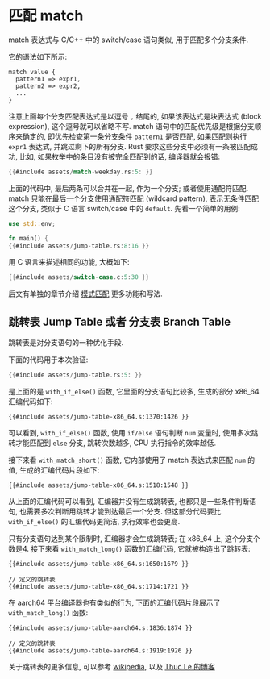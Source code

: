# 匹配 match

match 表达式与 C/C++ 中的 switch/case 语句类似, 用于匹配多个分支条件.

它的语法如下所示:

```rust, ignore
match value {
  pattern1 => expr1,
  pattern2 => expr2,
  ...
}
```

注意上面每个分支匹配表达式是以逗号 `,` 结尾的, 如果该表达式是块表达式 (block expression), 这个逗号就可以省略不写.
match 语句中的匹配优先级是根据分支顺序来确定的, 即优先检查第一条分支条件 `pattern1` 是否匹配, 如果匹配则执行 `expr1`
表达式, 并跳过剩下的所有分支. Rust 要求这些分支中必须有一条被匹配成功, 比如, 如果枚举中的条目没有被完全匹配到的话,
编译器就会报错:

```rust
{{#include assets/match-weekday.rs:5: }}
```

上面的代码中, 最后两条可以合并在一起, 作为一个分支; 或者使用通配符匹配.
match 只能在最后一个分支使用通配符匹配 (wildcard pattern), 表示无条件匹配这个分支,
类似于 C 语言 switch/case 中的 `default`. 先看一个简单的用例:

```rust
use std::env;

fn main() {
{{#include assets/jump-table.rs:8:16 }}
```

用 C 语言来描述相同的功能, 大概如下:

```C
{{#include assets/switch-case.c:5:30 }}
```

后文有单独的章节介绍 [模式匹配](../pattern-matching/index.md) 更多功能和写法.

## 跳转表 Jump Table 或者 分支表 Branch Table

跳转表是对分支语句的一种优化手段.

下面的代码用于本次验证:

```rust
{{#include assets/jump-table.rs:5: }}
```

是上面的是 `with_if_else()` 函数, 它里面的分支语句比较多, 生成的部分 x86_64 汇编代码如下:

```assembly
{{#include assets/jump-table-x86_64.s:1370:1426 }}
```

可以看到, `with_if_else()` 函数, 使用 `if/else` 语句判断 `num` 变量时, 使用多次跳转才能匹配到 `else` 分支,
跳转次数越多, CPU 执行指令的效率越低.

接下来看 `with_match_short()` 函数, 它内部使用了 match 表达式来匹配 `num` 的值, 生成的汇编代码片段如下:

```assembly
{{#include assets/jump-table-x86_64.s:1518:1548 }}
```

从上面的汇编代码可以看到, 汇编器并没有生成跳转表, 也都只是一些条件判断语句, 也需要多次判断用跳转才能到达最后一个分支.
但这部分代码要比 `with_if_else()` 的汇编代码更简洁, 执行效率也会更高.

只有分支语句达到某个限制时, 汇编器才会生成跳转表; 在 x86_64 上, 这个分支个数是4.
接下来看 `with_match_long()` 函数的汇编代码, 它就被构造出了跳转表:

```assembly
{{#include assets/jump-table-x86_64.s:1650:1679 }}

// 定义的跳转表
{{#include assets/jump-table-x86_64.s:1714:1721 }}
```

在 aarch64 平台编译器也有类似的行为, 下面的汇编代码片段展示了 `with_match_long()` 函数:

```assembly
{{#include assets/jump-table-aarch64.s:1836:1874 }}

// 定义的跳转表
{{#include assets/jump-table-aarch64.s:1919:1926 }}
```

关于跳转表的更多信息, 可以参考 [wikipedia](https://en.wikipedia.org/wiki/Branch_table),
以及 [Thuc Le 的博客](https://thuc.space/posts/jump_table/)